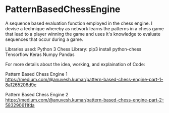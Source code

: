 # PatternBasedChessEngine
A sequence based evaluation function employed in the chess engine.
I devise a technique whereby as network learns the patterns in a chess game that lead to a player winning the game
and uses it's knowledge to evaluate sequences that occur during a game.

Libraries used:
Python 3 Chess Library: pip3 install python-chess
Tensorflow
Keras
Numpy
Pandas

For more details about the idea, working, and explaination of Code:

Pattern Based Chess Engine 1
https://medium.com/@anuvesh.kumar/pattern-based-chess-engine-part-1-8a1265206d9e

Pattern Based Chess Engine 2
https://medium.com/@anuvesh.kumar/pattern-based-chess-engine-part-2-583290611fda
